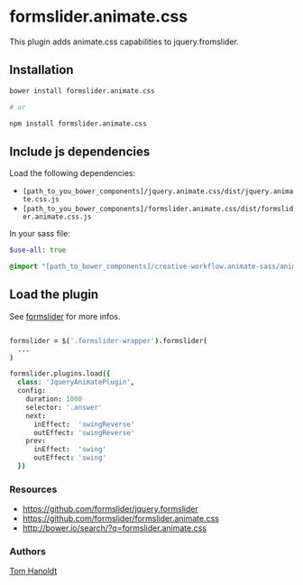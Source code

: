 # formslider.animate.css
This plugin adds animate.css capabilities to jquery.fromslider.
## Installation
```bash
bower install formslider.animate.css

# or

npm install formslider.animate.css
```

## Include js dependencies
Load the following dependencies:
  * `[path_to_you_bower_components]/jquery.animate.css/dist/jquery.animate.css.js`
  * `[path_to_you_bower_components]/formslider.animate.css/dist/formslider.animate.css.js`

In your sass file:
```sass
$use-all: true

@import "[path_to_bower_components]/creative-workflow.animate-sass/animate"
```


## Load the plugin
See [formslider](https://github.com/formslider/jquery.formslider) for more infos.

```coffee

formslider = $('.formslider-wrapper').formslider(
  ...
)

formslider.plugins.load({
  class: 'JqueryAnimatePlugin',
  config:
    duration: 1000
    selector: '.answer'
    next:
      inEffect:  'swingReverse'
      outEffect: 'swingReverse'
    prev:
      inEffect:  'swing'
      outEffect: 'swing'
  })
```


### Resources
  * https://github.com/formslider/jquery.formslider
  * https://github.com/formslider/formslider.animate.css
  * http://bower.io/search/?q=formslider.animate.css

### Authors

  [Tom Hanoldt](https://www.tomhanoldt.info)
